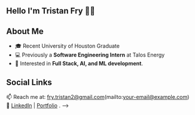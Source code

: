 ## Hello I'm Tristan Fry 👋👋

## About Me
- 🎓 Recent University of Houston Graduate
- 💻 Previously a **Software Engineering Intern** at Talos Energy 
- 🤖 Interested in **Full Stack, AI, and ML development**.

## Social Links
📫 Reach me at: fry.tristan2@gmail.com(mailto:your-email@example.com)  
🔗 [LinkedIn](https://linkedin.com/in/YOUR_PROFILE) | [Portfolio](https://yourportfolio.com)
.
-->
